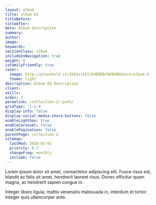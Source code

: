 ```yaml
---
layout: album
title: album 03
titleBefore:
titleAfter:
meta: Album description
summary:
author:
image:
keywords:
sectionClass: album
includeInNavigation: true
weight: 0
isFamilyFriendly: true
cover:
  image: http://placehold.it/1653x1167/E4E6ED/969696&text=album-3
  theme: light
description: Album 03 description
client:
skills:
order: 3
permalink: /collection-2/:path/
gridType: 'l-1-4'
display-info: false
display-social-media-share-buttons: false
enableLightbox: true
enableCarousel: false
enablePagination: false
parentPage: collection 2
sitemap:
  lastMod: 2016-01-01
  priority: 0.7
  changeFreq: monthly
  include: false
---
```


Lorem ipsum dolor sit amet, consectetur adipiscing elit. Fusce risus est, blandit ac felis sit amet, hendrerit laoreet risus. Donec efficitur quam magna, ac hendrerit sapien congue in.

Integer libero ligula, mattis venenatis malesuada in, interdum et tortor. Integer quis ullamcorper ante.
